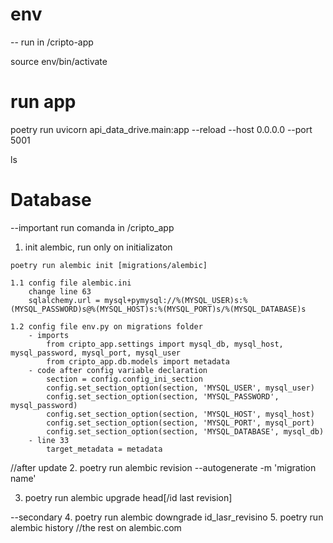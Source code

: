 
# env

-- run in /cripto-app

source env/bin/activate


# run app

poetry run uvicorn api_data_drive.main:app --reload --host 0.0.0.0 --port 5001

ls
# Database

--important run comanda in /cripto_app

1. init alembic, run only on initializaton
```
poetry run alembic init [migrations/alembic]
```
    1.1 config file alembic.ini
        change line 63
        sqlalchemy.url = mysql+pymysql://%(MYSQL_USER)s:%(MYSQL_PASSWORD)s@%(MYSQL_HOST)s:%(MYSQL_PORT)s/%(MYSQL_DATABASE)s

    1.2 config file env.py on migrations folder
        - imports 
            from cripto_app.settings import mysql_db, mysql_host, mysql_password, mysql_port, mysql_user
            from cripto_app.db.models import metadata
        - code after config variable declaration
            section = config.config_ini_section
            config.set_section_option(section, 'MYSQL_USER', mysql_user)
            config.set_section_option(section, 'MYSQL_PASSWORD', mysql_password)
            config.set_section_option(section, 'MYSQL_HOST', mysql_host)
            config.set_section_option(section, 'MYSQL_PORT', mysql_port)
            config.set_section_option(section, 'MYSQL_DATABASE', mysql_db)
        - line 33
            target_metadata = metadata

//after update
2. poetry run alembic revision --autogenerate -m 'migration name'

3. poetry run alembic upgrade head[/id last revision]

--secondary
4. poetry run alembic downgrade id_lasr_revisino
5. poetry run alembic history //the rest on alembic.com
